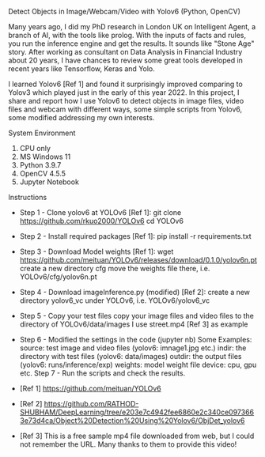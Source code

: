 Detect Objects in Image/Webcam/Video with Yolov6 (Python, OpenCV)

Many years ago, I did my PhD research in London UK on Intelligent Agent, 
a branch of AI, with the tools like prolog. With the inputs of facts and rules, 
you run the inference engine and get the results. It sounds like "Stone Age" story.
After working as consultant on Data Analysis in Financial Industry about 20 years, 
I have chances to review some great tools developed in recent years like 
Tensorflow, Keras and Yolo.

I learned Yolov6 [Ref 1] and found it surprisingly improved comparing to 
Yolov3 which played just in the early of this year 2022. In this project,
I share and report how I use Yolov6 to detect objects in image files,
video files and webcam with different ways, some simple scripts from 
Yolov6, some modified addressing my own interests.

System Environment
1. CPU only
2. MS Windows 11
3. Python 3.9.7
4. OpenCV 4.5.5
4. Jupyter Notebook

Instructions
- Step 1 - Clone yolov6 at YOLOv6 [Ref 1]:
git clone https://github.com/rkuo2000/YOLOv6
cd YOLOv6
- Step 2 - Install required packages [Ref 1]:
pip install -r requirements.txt
- Step 3 - Download Model weights [Ref 1]:
wget https://github.com/meituan/YOLOv6/releases/download/0.1.0/yolov6n.pt
create a new directory cfg
move the weights file there, i.e. YOLOv6/cfg/yolov6n.pt 
- Step 4 - Download imageInference.py (modified) [Ref 2]:
create a new directory yolov6_vc under YOLOv6, i.e. YOLOv6/yolov6_vc
- Step 5 - Copy your test files 
copy your image files and video files to the directory of YOLOv6/data/images
I use street.mp4 [Ref 3] as example
- Step 6 - Modified the settings in the code (jupyter nb) 
Some Examples:
  source: test image and video files (yolov6: imnage1.jpg etc.)
  indir: the directory with test files (yolov6: data/images)
  outdir: the output files (yolov6: runs/inference/exp)
  weights: model weight file
  device: cpu, gpu etc.
Step 7 - Run the scripts and check the results.

- [Ref 1] https://github.com/meituan/YOLOv6
- [Ref 2] https://github.com/RATHOD-SHUBHAM/DeepLearning/tree/e203e7c4942fee6860e2c340ce0973663e73d4ca/Object%20Detection%20Using%20Yolov6/ObjDet_yolov6
- [Ref 3] This is a free sample mp4 file downloaded from web, but I could not remember the URL. Many thanks to them to provide this video!
